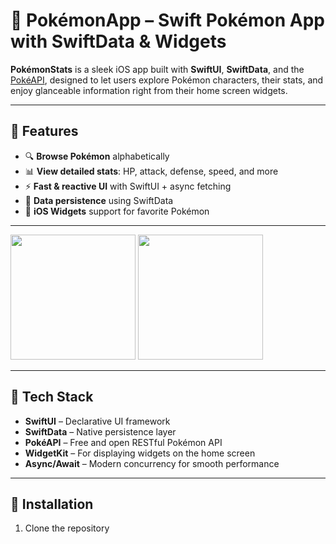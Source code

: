 # 🧬 PokémonApp – Swift Pokémon App with SwiftData & Widgets

**PokémonStats** is a sleek iOS app built with **SwiftUI**, **SwiftData**, and the [PokéAPI](https://pokeapi.co/), designed to let users explore Pokémon characters, their stats, and enjoy glanceable information right from their home screen widgets.

---

## 📱 Features

- 🔍 **Browse Pokémon** alphabetically
- 📊 **View detailed stats**: HP, attack, defense, speed, and more
- ⚡ **Fast & reactive UI** with SwiftUI + async fetching
- 🧠 **Data persistence** using SwiftData 
- 🧩 **iOS Widgets** support for favorite Pokémon

---
<p float="left">
  <img src="https://github.com/user-attachments/assets/7a689124-1ef2-4674-ae41-038c6e7a9ff7" width="200" />
  <img src="https://github.com/user-attachments/assets/6fd7dd75-a400-483c-932d-1623a826ca7b" width="200" />
</p>

---

## 🚀 Tech Stack

- **SwiftUI** – Declarative UI framework
- **SwiftData** – Native persistence layer
- **PokéAPI** – Free and open RESTful Pokémon API
- **WidgetKit** – For displaying widgets on the home screen
- **Async/Await** – Modern concurrency for smooth performance

---

## 🔧 Installation

1. Clone the repository
